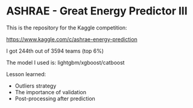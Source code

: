 # ASHRAE - Great Energy Predictor III

This is the repository for the Kaggle competition: 

https://www.kaggle.com/c/ashrae-energy-prediction

I got 244th out of 3594 teams (top 6%)

The model I used is:
lightgbm/xgboost/catboost

Lesson learned:

- Outliers strategy
- The importance of validation
- Post-processing after prediction

